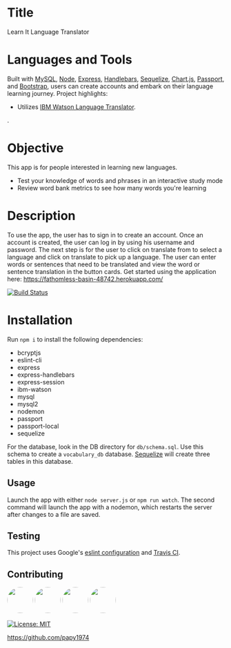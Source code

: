 # Title

Learn It Language Translator

# Languages and Tools

Built with [MySQL](https://www.mysql.com/), [Node](https://nodejs.org/en/), [Express](https://www.npmjs.com/package/express), [Handlebars](https://www.npmjs.com/package/handlebars), [Sequelize](https://sequelize.org/), [Chart.js](https://www.chartjs.org/), [Passport](http://www.passportjs.org/), and [Bootstrap](https://getbootstrap.com/), users can create accounts and embark on their language learning journey. Project highlights:
* Utilizes [IBM Watson Language Translator](https://www.ibm.com/watson/services/language-translator/).


.
# Objective 

This app is for people interested in learning new languages. 
* Test your knowledge of words and phrases in an interactive study mode
* Review word bank metrics to see how many words you're learning

# Description 
To use the app, the user has to sign in to create an account. Once an account is created, the user can log in by using his username and password. The next step is for the user to click on translate from to select a language and click on translate to pick up a language. The user can enter words or sentences that need to be translated and view the word or sentence translation in the button cards. Get started using the application here: https://fathomless-basin-48742.herokuapp.com/


[![Build Status](https://travis-ci.com/uxhawk/project-2.svg?branch=master)](https://travis-ci.com/uxhawk/project-2)


# Installation
Run `npm i` to install the following dependencies:
* bcryptjs
* eslint-cli
* express
* express-handlebars
* express-session
* ibm-watson
* mysql
* mysql2
* nodemon
* passport
* passport-local
* sequelize

For the database, look in the DB directory for `db/schema.sql`. Use this schema to create a `vocabulary_db` database. [Sequelize](https://sequelize.org/) will create three tables in this database.

## Usage
Launch the app with either `node server.js` or `npm run watch`. The second command will launch the app with a nodemon, which restarts the server after changes to a file are saved. 


## Testing
This project uses Google's [eslint configuration](https://github.com/google/eslint-config-google) and [Travis CI](https://travis-ci.org/).

## Contributing
[<img src="https://avatars.githubusercontent.com/u/16821657?" width="60px" style="border-radius:30px">](https://github.com/uxhawk)
[<img src="https://avatars.githubusercontent.com/u/60454736?" width="60px" style="border-radius:30px">](https://github.com/canil2)
[<img src="https://avatars.githubusercontent.com/u/59083594?" width="60px" style="border-radius:30px">](https://github.com/hmsalmans)
[<img src="https://avatars.githubusercontent.com/u/58053159?" width="60px" style="border-radius:30px">](https://github.com/papy1974)

[![License: MIT](https://img.shields.io/badge/License-MIT-yellow.svg)](https://opensource.org/licenses/MIT)


https://github.com/papy1974
